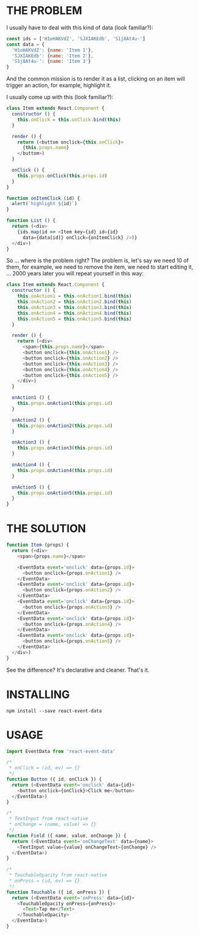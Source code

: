 THE PROBLEM
===========

I usually have to deal with this kind of data (look familiar?):

```js
const ids = ['H1oHAKVdZ', 'SJXIAKEdb', 'S1j8At4u-']
const data = {
  'H1oHAKVdZ': {name: 'Item 1'},
  'SJXIAKEdb': {name: 'Item 2'},
  'S1j8At4u-': {name: 'Item 3'}
}
```

And the common mission is to render it as a list, clicking on an item will trigger an action, for example, highlight it.

I usually come up with this (look familiar?):


```js
class Item extends React.Component {
  constructor () {
    this.onClick = this.onClick.bind(this)
  }

  render () {
    return (<buttom onclick={this.onClick}>
      {this.props.name}
    </buttom>)
  }

  onClick () {
    this.props.onClick(this.props.id)
  }
}

function onItemClick (id) {
  alert(`highlight ${id}`)
}

function List () {
  return (<div>
    {ids.map(id => <Item key={id} id={id}
      data={data[id]} onClick={onItemClick} />)}
  </div>)
}
```

So ... where is the problem right? The problem is, let's say we need 10 of them, for example, we need to remove the item, we need to start editing it, ... 2000 years later you will repeat yourself in this way:

```js
class Item extends React.Component {
  constructor () {
    this.onAction1 = this.onAction1.bind(this)
    this.onAction2 = this.onAction2.bind(this)
    this.onAction3 = this.onAction3.bind(this)
    this.onAction4 = this.onAction4.bind(this)
    this.onAction5 = this.onAction5.bind(this)
  }

  render () {
    return (<div>
      <span>{this.props.name}</span>
      <button onclick={this.onAction1} />
      <button onclick={this.onAction2} />
      <button onclick={this.onAction3} />
      <button onclick={this.onAction4} />
      <button onclick={this.onAction5} />
    </div>)
  }

  onAction1 () {
    this.props.onAction1(this.props.id)
  }

  onAction2 () {
    this.props.onAction2(this.props.id)
  }

  onAction3 () {
    this.props.onAction3(this.props.id)
  }

  onAction4 () {
    this.props.onAction4(this.props.id)
  }

  onAction5 () {
    this.props.onAction5(this.props.id)
  }
}
```

THE SOLUTION
============

```js
function Item (props) {
  return (<div>
    <span>{props.name}</span>

    <EventData event='onclick' data={props.id}>
      <button onclick={props.onAction1} />
    </EventData>
    <EventData event='onclick' data={props.id}>
      <button onclick={props.onAction2} />
    </EventData>
    <EventData event='onclick' data={props.id}>
      <button onclick={props.onAction3} />
    </EventData>
    <EventData event='onclick' data={props.id}>
      <button onclick={props.onAction4} />
    </EventData>
    <EventData event='onclick' data={props.id}>
      <button onclick={props.onAction5} />
    </EventData>
  </div>)
}
```

See the difference? It's declarative and cleaner. That's it.


INSTALLING
==========

```
npm install --save react-event-data
```

USAGE
=====

```js
import EventData from 'react-event-data'

/*
 * onClick = (id, ev) => {}
 */
function Button ({ id, onClick }) {
  return (<EventData event='onclick' data={id}>
    <button onclick={onClick}>Click me</button>
  </EventData>)
}

/*
 * TextInput from react-native
 * onChange = (name, value) => {}
 */
function Field ({ name, value, onChange }) {
  return (<EventData event='onChangeText' data={name}>
    <TextInput value={value} onChangeText={onChange} />
  </EventData>)
}

/*
 * TouchableOpacity from react-native
 * onPress = (id, ev) => {}
 */
function Touchable ({ id, onPress }) {
  return (<EventData event='onPress' data={id}>
    <TouchableOpacity onPress={onPress}>
      <Text>Tap me</Text>
    </TouchableOpacity>
  </EventData>)
}
```
